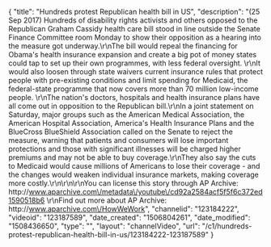 {
    "title": "Hundreds protest Republican health bill in US",
    "description": "(25 Sep 2017) Hundreds of disability rights activists and others opposed to the Republican Graham Cassidy health care bill stood in line outside the Senate Finance Committee room Monday to show their opposition as a hearing into the measure got underway.\r\nThe bill would repeal the financing for Obama's health insurance expansion and create a big pot of money states could tap to set up their own programmes, with less federal oversight. \r\nIt would also loosen through state waivers current insurance rules that protect people with pre-existing conditions and limit spending for Medicaid, the federal-state programme that now covers more than 70 million low-income people.  \r\nThe nation's doctors, hospitals and health insurance plans have all come out in opposition to the Republican bill.\r\nIn a joint statement on Saturday, major groups such as the American Medical Association, the American Hospital Association, America's Health Insurance Plans and the BlueCross BlueShield Association called on the Senate to reject the measure, warning that patients and consumers will lose important protections and those with significant illnesses will be charged higher premiums and may not be able to buy coverage.\r\nThey also say the cuts to Medicaid would cause millions of Americans to lose their coverage - and the changes would weaken individual insurance markets, making coverage more costly.\r\n\r\n\r\nYou can license this story through AP Archive: http:\/\/www.aparchive.com\/metadata\/youtube\/cd92a2584acf5f5f6c372ed1590518b6 \r\nFind out more about AP Archive: http:\/\/www.aparchive.com\/HowWeWork",
    "channelid": "123184222",
    "videoid": "123187589",
    "date_created": "1506804261",
    "date_modified": "1508436650",
    "type": "",
    "layout": "channelVideo",
    "url": "\/c1\/hundreds-protest-republican-health-bill-in-us\/123184222-123187589"
}